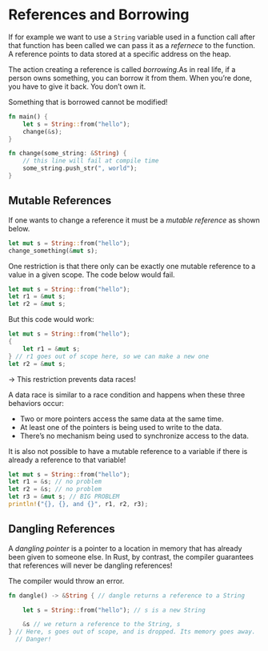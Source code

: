 # References and Borrowing

If for example we want to use a `String` variable used in a function call after that function has been called we can pass it as a _refernece_ to the function. A reference points to data stored at a specific address on the heap.

The action creating a reference is called _borrowing_.As in real life, if a person owns something, you can borrow it from them. When you’re done, you have to give it back. You don’t own it.

Something that is borrowed cannot be modified!

```rs
fn main() {
    let s = String::from("hello");
    change(&s);
}

fn change(some_string: &String) {
    // this line will fail at compile time
    some_string.push_str(", world");
}
```

## Mutable References

If one wants to change a reference it must be a _mutable reference_ as shown below.

```rs
let mut s = String::from("hello");
change_something(&mut s);
```

One restriction is that there only can be exactly one mutable reference to a value in a given scope. The code below would fail.

```rs
let mut s = String::from("hello");
let r1 = &mut s;
let r2 = &mut s;
```

But this code would work:

```rs
let mut s = String::from("hello");
{
    let r1 = &mut s;
} // r1 goes out of scope here, so we can make a new one
let r2 = &mut s;
```

-> This restriction prevents data races!

A data race is similar to a race condition and happens when these three behaviors occur:

- Two or more pointers access the same data at the same time.
- At least one of the pointers is being used to write to the data.
- There’s no mechanism being used to synchronize access to the data.

It is also not possible to have a mutable reference to a variable if there is already a reference to that variable!

```rs
let mut s = String::from("hello");
let r1 = &s; // no problem
let r2 = &s; // no problem
let r3 = &mut s; // BIG PROBLEM
println!("{}, {}, and {}", r1, r2, r3);
```

## Dangling References

A _dangling pointer_ is a pointer to a location in memory that has already been given to someone else. In Rust, by contrast, the compiler guarantees that references will never be dangling references!

The compiler would throw an error.

```rs
fn dangle() -> &String { // dangle returns a reference to a String

    let s = String::from("hello"); // s is a new String

    &s // we return a reference to the String, s
} // Here, s goes out of scope, and is dropped. Its memory goes away.
  // Danger!
```
